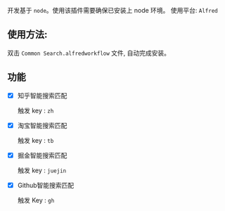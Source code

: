 开发基于 `node`。使用该插件需要确保已安装上 node 环境。
使用平台: `Alfred`

## 使用方法:

双击 `Common Search.alfredworkflow` 文件, 自动完成安装。

## 功能

- [x] 知乎智能搜索匹配

  触发 key : `zh`

- [x] 淘宝智能搜索匹配

  触发 key : `tb`

- [x] 掘金智能搜索匹配

  触发 key : `juejin`

- [x] Github智能搜索匹配

  触发 Key : `gh`
